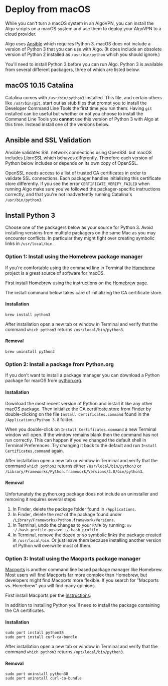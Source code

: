 # Deploy from macOS

While you can't turn a macOS system in an AlgoVPN, you can install the Algo scripts on a macOS system and use them to deploy your AlgoVPN to a cloud provider.

Algo uses [Ansible](https://www.ansible.com) which requires Python 3. macOS does not include a version of Python 3 that you can use with Algo. (It does include an obsolete version of Python 2 installed as `/usr/bin/python` which you should ignore.)

You'll need to install Python 3 before you can run Algo. Python 3 is available from several different packagers, three of which are listed below.

## macOS 10.15 Catalina

Catalina comes with `/usr/bin/python3` installed. This file, and certain others like `/usr/bin/git`, start out as stub files that prompt you to install the Developer Command Line Tools the first time you run them. Having `git` installed can be useful but whether or not you choose to install the Command Line Tools you **cannot** use this version of Python 3 with Algo at this time. Instead install one of the versions below.

## Ansible and SSL Validation

Ansible validates SSL network connections using OpenSSL but macOS includes LibreSSL which behaves differently. Therefore each version of Python below includes or depends on its own copy of OpenSSL.

OpenSSL needs access to a list of trusted CA certificates in order to validate SSL connections. Each packager handles initializing this certificate store differently. If you see the error `CERTIFICATE_VERIFY_FAILED` when running Algo make sure you've followed the packager-specific instructions correctly, and that you're not inadvertently running Catalina's `/usr/bin/python3`.

## Install Python 3

Choose one of the packagers below as your source for Python 3. Avoid installing versions from multiple packagers on the same Mac as you may encounter conflicts. In particular they might fight over creating symbolic links in `/usr/local/bin`.

### Option 1: Install using the Homebrew package manager

If you're comfortable using the command line in Terminal the [Homebrew](https://brew.sh) project is a great source of software for macOS.

First install Homebrew using the instructions on the [Homebrew](https://brew.sh) page.

The install command below takes care of initializing the CA certificate store.

#### Installation
```
brew install python3
```
After installation open a new tab or window in Terminal and verify that the command `which python3` returns `/usr/local/bin/python3`.

#### Removal
```
brew uninstall python3
```

### Option 2: Install a package from Python.org

If you don't want to install a package manager you can download a Python package for macOS from [python.org](https://www.python.org/downloads/mac-osx/).

#### Installation

Download the most recent version of Python and install it like any other macOS package. Then initialize the CA certificate store from Finder by double-clicking on the file `Install Certificates.command` found in the `/Applications/Python 3.8` folder.

When you double-click on `Install Certificates.command` a new Terminal window will open. If the window remains blank then the command has not run correctly. This can happen if you've changed the default shell in Terminal Preferences. Try changing it back to the default and run `Install Certificates.command` again.

After installation open a new tab or window in Terminal and verify that the command `which python3` returns either `/usr/local/bin/python3` or  `/Library/Frameworks/Python.framework/Versions/3.8/bin/python3`.

#### Removal

Unfortunately the python.org package does not include an uninstaller and removing it requires several steps:

1. In Finder, delete the package folder found in `/Applications`.
2. In Finder, delete the *rest* of the package found under ` /Library/Frameworks/Python.framework/Versions`.
3. In Terminal, undo the changes to your `PATH` by running:
```mv ~/.bash_profile.pysave ~/.bash_profile```
4. In Terminal, remove the dozen or so symbolic links the package created in `/usr/local/bin`. Or just leave them because installing another version of Python will overwrite most of them.

### Option 3: Install using the Macports package manager

[Macports](https://www.macports.org) is another command line based package manager like Homebrew. Most users will find Macports far more complex than Homebrew, but developers might find Macports more flexible. If you search for "Macports vs. Homebrew" you will find many opinions.

First install Macports per the [instructions](https://www.macports.org/install.php).

In addition to installing Python you'll need to install the package containing the CA certificates.

#### Installation
```
sudo port install python38
sudo port install curl-ca-bundle
```
After installation open a new tab or window in Terminal and verify that the command `which python3` returns `/opt/local/bin/python3`.

#### Removal
```
sudo port uninstall python38
sudo port uninstall curl-ca-bundle
```
